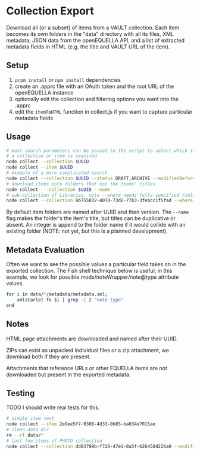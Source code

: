 # Collection Export

Download all (or a subset) of items from a VAULT collection. Each item becomes its own folders in the "data" directory with all its files, XML metadata, JSON data from the openEQUELLA API, and a list of extracted metadata fields in HTML (e.g. the title and VAULT URL of the item).

## Setup

1. `pnpm install` or `npm install` dependencies
2. create an .apprc file with an OAuth token and the root URL of the openEQUELLA instance
3. optionally edit the collection and filtering options you want into the .apprc
4. edit the `itemToHTML` function in collect.js if you want to capture particular metadata fields

## Usage

```sh
# most search parameters can be passed to the script to select which items
# a collection or item is required
node collect --collection $UUID
node collect --item $UUID
# example of a more complicated search
node collect --collection $UUID --status DRAFT,ARCHIVE --modifiedBefore 2020-01-01
# download items into folders that use the items' titles
node collect  --collection $UUID --name
# sub-collection of Libraries, note --where needs fully-specified /xml/... path
node collect --collection 6b755832-4070-73d2-77b3-3febcc1f5fad --where "/xml/mods/relatedItem/title = 'Robert Sommer Mudflats Collection'"
```

By default item folders are named after UUID and then version. The `--name` flag makes the folder's the item's title, but titles can be duplicative or absent. An integer is append to the folder name if it would collide with an existing folder (NOTE: not yet, but this is a planned development).

## Metadata Evaluation

Often we want to see the possible values a particular field takes on in the exported collection. The Fish shell technique below is useful; in this example, we look for possible mods/noteWrapper/note@type attribute values.

```sh
for i in data/*/metadata/metadata.xml;
    xmlstarlet fo $i | grep -C 2 "note type"
end
```

## Notes

HTML page attachments are downloaded and named after their UUID.

ZIPs can exist as unpacked individual files or a zip attachment, we download both if they are present.

Attachments that reference URLs or other EQUELLA items are not downloaded but present in the exported metadata.

## Testing

TODO I should write real tests for this.

```sh
# single item test
node collect --item 2e9ee5f7-9308-4d33-8b85-ba034e7015ae
# clean data dir
rm --rf data/*
# last few items of PHOTO collection
node collect --collection dd83789b-f726-47e1-8a5f-626450d226a0 --modifiedAfter 2022-01-01 --length 2
```
